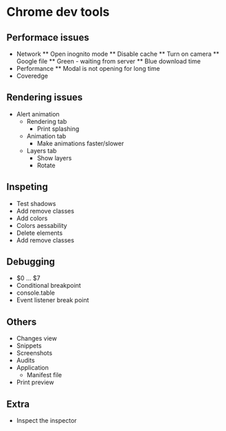 # Chrome dev tools

## Performace issues
* Network
** Open inognito mode
** Disable cache
** Turn on camera
** Google file
** Green - waiting from server
** Blue download time
* Performance
** Modal is not opening for long time
* Coveredge

## Rendering issues
* Alert animation
    * Rendering tab
        * Print splashing
    * Animation tab
        * Make animations faster/slower
    * Layers tab
        * Show layers
        * Rotate

## Inspeting
* Test shadows
* Add remove classes
* Add colors
* Colors aessability
* Delete elements
* Add remove classes

## Debugging
* $0 ... $7
* Conditional breakpoint
* console.table
* Event listener break point


## Others
* Changes view
* Snippets
* Screenshots
* Audits
* Application
    * Manifest file
* Print preview

## Extra
* Inspect the inspector



